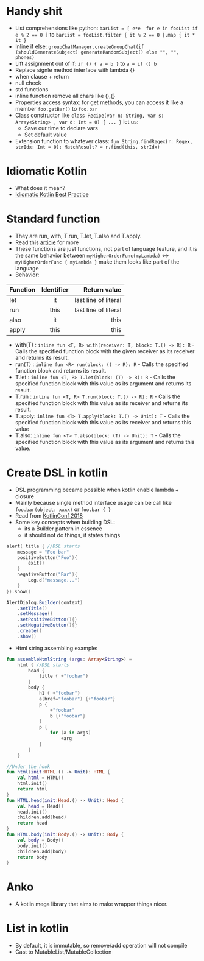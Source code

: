 # Handy shit 
* List comprehensions like python: `barList = [ e*e  for e in fooList if e % 2 == 0 ]` to `barList = fooList.filter { it % 2 == 0 }.map { it * it }`
* Inline if else: `groupChatManager.createGroupChat(if (shouldGenerateSubject) generateRandomSubject() else "", "", phones)`
* Lift assignment out of if: `if () { a = b }` to `a = if () b`
* Replace signle method interface with lambda {}
* when clause + return
* null check
* std functions
* inline function remove all chars like (),{}
* Properties access syntax: for get methods, you can access it like a member `foo.getBar()` to `foo.bar`
* Class constructor like `class Recipe(var n: String, var s: Array<String> , var d: Int = 0) { ... }` let us:
	* Save our time to declare vars
	* Set default value 
* Extension function to whatever class: `fun String.findRegex(r: Regex, strIdx: Int = 0): MatchResult? = r.find(this, strIdx)`

# Idiomatic Kotlin
* What does it mean?
* [Idiomatic Kotlin Best Practice](https://blog.philipphauer.de/idiomatic-kotlin-best-practices)


# Standard function
* They are run, with, T.run, T.let, T.also and T.apply.
* Read this [article](https://medium.com/@elye.project/mastering-kotlin-standard-functions-run-with-let-also-and-apply-9cd334b0ef84) for more
* These functions are just functions, not part of language feature, and it is the same behavior between `myHigherOrderFunc(myLambda)` <=> `myHigherOrderFunc { myLambda }` make them looks like part of the language
* Behavior:

| Function | Identifier | Return value |
| ------------- |:-------------:| -----:|
| let | it | last line of literal |
| run | this | last line of literal |
| also | it | this |
| apply | this | this |

* with(T) : `inline fun <T, R> with(receiver: T, block: T.() -> R): R` - Calls the specified function block with the given receiver as its receiver and returns its result.
* run(T) :  `inline fun <R> run(block: () -> R): R`                    - Calls the specified function block and returns its result.
* T.let :   `inline fun <T, R> T.let(block: (T) -> R): R`              - Calls the specified function block with this value as its argument and returns its result.
* T.run :   `inline fun <T, R> T.run(block: T.() -> R): R`             - Calls the specified function block with this value as its receiver and returns its result.
* T.apply:  `inline fun <T> T.apply(block: T.() -> Unit): T`           - Calls the specified function block with this value as its receiver and returns this value
* T.also:   `inline fun <T> T.also(block: (T) -> Unit): T`             - Calls the specified function block with this value as its argument and returns this value.


# Create DSL in kotlin
* DSL programming became possible when kotlin enable lambda + closure 
* Mainly because single method interface usage can be call like `foo.bar(object: xxxx)` or `foo.bar { }`
* Read from [KotlinConf 2018](https://www.youtube.com/watch?v=Rvx_BfG3NDo&index=4&list=PLQ176FUIyIUbVvFMqDc2jhxS-t562uytr)
* Some key concepts when building DSL:
    - its a Builder pattern in essence
    - it should not do things, it states things
```kotlin
alert( title { //DSL starts
	message = "Foo bar"
	positiveButton("Foo"){
		exit()
	}
	negativeButton("Bar"){
		Log.d("message...")
	}
}).show()
```
```java
AlertDialog.Builder(context)
	.setTitle()
	.setMessage()
	.setPositiveBitton(){}
	.setNegativeButton(){}
	.create()
	.show()
```
* Html string assembling example:
```kotlin
fun assembleHtmlString (args: Array<String>) =
	html { //DSL starts
		head {
			title { +"foobar"}
		}
		body {
			h1 { +"foobar"}
			a(href="foobar") {+"foobar"}
			p {
				+"foobar"
				b {+"foobar"}
			}
			p {
				for (a in args)
					+arg
			}
		}
	}
```
```kotlin
//Under the hook
fun html(init:HTML.() -> Unit): HTML {
	val html = HTML()
	html.init()
	return html
}
fun HTML.head(init:Head.() -> Unit): Head {
	val head = Head()
	head.init()
	children.add(head)
	return head
}
fun HTML.body(init:Body.() -> Unit): Body {
	val body = Body()
	body.init()
	children.add(body)
	return body
}
```

# Anko 
* A kotlin mega library that aims to make wrapper things nicer.

# List in kotlin
* By default, it is immutable, so remove/add operation will not compile
* Cast to MutableList/MutableCollection
